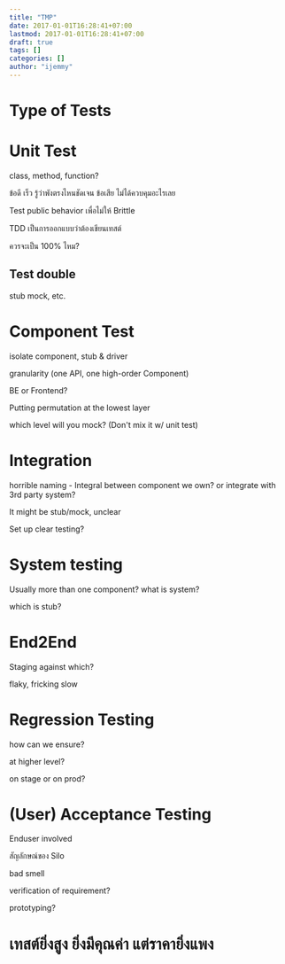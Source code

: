 ```yaml
---
title: "TMP"
date: 2017-01-01T16:28:41+07:00
lastmod: 2017-01-01T16:28:41+07:00
draft: true
tags: []
categories: []
author: "ijemmy"
---
```


# Type of Tests

# Unit Test

class, method, function?

ข้อดี เร็ว รู้ว่าพังตรงไหนชัดเจน
ข้อเสีย ไม่ได้ควบคุมอะไรเลย

Test public behavior เพื่อไม่ให้ Brittle

TDD เป็นการออกแบบว่าต้องเขียนเทสต์

ควรจะเป็น 100% ไหม?

## Test double
stub mock, etc.



# Component Test

isolate component, stub & driver

granularity    (one API, one high-order Component)

BE or Frontend?

Putting permutation at the lowest layer

which level will you mock? (Don't mix it w/ unit test)

# Integration

horrible naming - Integral between component we own? or integrate with 3rd party system?

It might be stub/mock, unclear

Set up clear testing?

# System testing
Usually more than one component? what is system?

which is stub?

# End2End
Staging against which?

flaky, fricking slow

# Regression Testing
how can we ensure?

at higher level?

on stage or on prod?

# (User) Acceptance Testing
Enduser involved

สัญลักษณ์ของ Silo

bad smell

verification of requirement?

prototyping?

# เทสต์ยิ่งสูง ยิ่งมีคุณค่า แต่ราคายิ่งแพง
